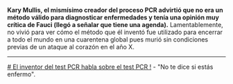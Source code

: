 **Kary Mullis, el mismísimo creador del proceso PCR advirtió que no era un método válido para diagnosticar enfermedades y tenía una opinión muy crítica de Fauci (llegó a señalar que tiene una agenda).** Lamentablemente, no vivió para ver cómo el método que él inventó fue utilizado para encerrar a todo el mundo en una cuarentena global pues murió sin condiciones previas de un ataque al corazón en el año X.

--------------------------------------------------------------------


[# El inventor del test PCR habla sobre el test PCR !](https://odysee.com/@plandemia:9/KaryMullisPCR:2) - "No te dice si estás enfermo".



